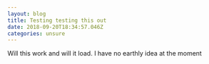 ```yaml
---
layout: blog
title: Testing testing this out
date: 2018-09-20T18:34:57.046Z
categories: unsure
---
```

Will this work and will it load. I have no earthly idea at the moment
